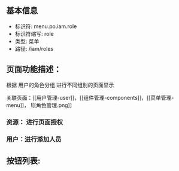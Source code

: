 
## 基本信息

- 标识符: menu.po.iam.role
- 标识符缩写: role
- 类型: 菜单
- 路径: /iam/roles

## 页面功能描述：
根据 用户的角色分组 进行不同组别的页面显示

关联页面：[[用户管理-user]]，[[组件管理-components]]，[[菜单管理-menu]]，
![[角色管理.png]]
### 资源： 进行页面授权
### 用户：进行添加人员

## 按钮列表:




